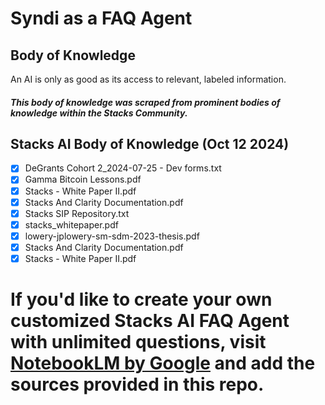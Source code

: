 # Syndi as a FAQ Agent
## Body of Knowledge

An AI is only as good as its access to relevant, labeled information.

##### This body of knowledge was scraped from prominent bodies of knowledge within the Stacks Community.

## Stacks AI Body of Knowledge (Oct 12 2024)
- [x] DeGrants Cohort 2_2024-07-25 - Dev forms.txt
- [x] Gamma Bitcoin Lessons.pdf
- [x] Stacks - White Paper II.pdf
- [x] Stacks And Clarity Documentation.pdf
- [x] Stacks SIP Repository.txt
- [x] stacks_whitepaper.pdf
- [x] lowery-jplowery-sm-sdm-2023-thesis.pdf
- [x] Stacks And Clarity Documentation.pdf
- [x] Stacks - White Paper II.pdf

# If you'd like to create your own customized Stacks AI FAQ Agent with unlimited questions, visit [NotebookLM by Google](http://notebooklm.google.com) and add the sources provided in this repo.
